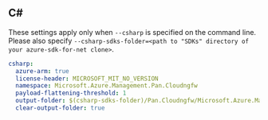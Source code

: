 ## C#

These settings apply only when `--csharp` is specified on the command line.
Please also specify `--csharp-sdks-folder=<path to "SDKs" directory of your azure-sdk-for-net clone>`.

```yaml $(csharp)
csharp:
  azure-arm: true
  license-header: MICROSOFT_MIT_NO_VERSION
  namespace: Microsoft.Azure.Management.Pan.Cloudngfw
  payload-flattening-threshold: 1
  output-folder: $(csharp-sdks-folder)/Pan.Cloudngfw/Microsoft.Azure.Management.Pan.Cloudngfw/src/Generated
  clear-output-folder: true
```
